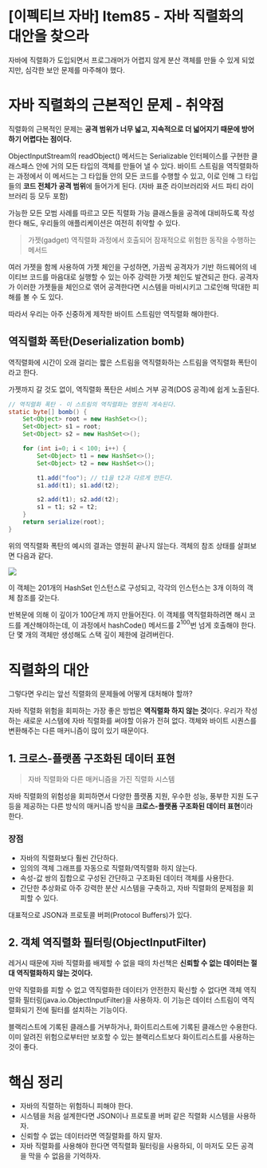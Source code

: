 # [이펙티브 자바] Item85 - 자바 직렬화의 대안을 찾으라

자바에 직렬화가 도입되면서 프로그래머가 어렵지 않게 분산 객체를 만들 수 있게 되었지만, 심각한 보안 문제를 마주해야 했다.

# 자바 직렬화의 근본적인 문제 - 취약점

직렬화의 근복적인 문제는 **공격 범위가 너무 넓고, 지속적으로 더 넓어지기 때문에 방어하기 어렵다는 점이다.** 

ObjectInputStream의 readObject() 메서드는 Serializable 인터페이스를 구현한 클래스패스 안에 거의 모든 타입의 객체를 만들어 낼 수 있다. 바이트 스트림을 역직렬화하는 과정에서 이 메서드는 그 타입들 안의 모든 코드를 수행할 수 있고, 이로 인해 그 타입들의 **코드 전체가 공격 범위**에 들어가게 된다. (자바 표준 라이브러리와 서드 파티 라이브러리 등 모두 포함)

가능한 모든 모범 사례를 따르고 모든 직렬화 가능 클래스들을 공격에 대비하도록 작성한다 해도, 우리들의 애플리케이션은 여전히 취약할 수 있다.

> 가젯(gadget)
역직렬화 과정에서 호출되어 잠재적으로 위험한 동작을 수행하는 메서드
> 

여러 가젯을 함께 사용하여 가젯 체인을 구성하면, 가끔씩 공격자가 기반 하드웨어의 네이티브 코드를 마음대로 실행할 수 있는 아주 강력한 가젯 체인도 발견되곤 한다. 공격자가 이러한 가젯들을 체인으로 엮어 공격한다면 시스템을 마비시키고 그로인해 막대한 피해를 볼 수 도 있다.

따라서 우리는 아주 신중하게 제작한 바이트 스트림만 역직렬화 해야한다.

## 역직렬화 폭탄(Deserialization bomb)

역직렬화에 시간이 오래 걸리는 짧은 스트림을 역직렬화하는 스트림을 역직렬화 폭탄이라고 한다.

가젯까지 갈 것도 없이, 역직렬화 폭탄은 서비스 거부 공격(DOS 공격)에 쉽게 노출된다.

```java
// 역직렬화 폭탄 - 이 스트림의 역직렬화는 영원히 계속된다.
static byte[] bomb() {
    Set<Object> root = new HashSet<>();
    Set<Object> s1 = root;
    Set<Object> s2 = new HashSet<>();

    for (int i=0; i < 100; i++) {
        Set<Object> t1 = new HashSet<>();
        Set<Object> t2 = new HashSet<>();

        t1.add("foo"); // t1을 t2과 다르게 만든다.
        s1.add(t1); s1.add(t2);

        s2.add(t1); s2.add(t2);
        s1 = t1; s2 = t2;
    }
    return serialize(root);
}
```

위의 역직렬화 폭탄의 예시의 결과는 영원히 끝나지 않는다.  객체의 참조 상태를 살펴보면 다음과 같다.

![](https://blog.kakaocdn.net/dn/c7v57y/btrlFcmhwXi/gBT3B4DkSZkYwVwRg7pb51/img.png)

이 객체는 201개의 HashSet 인스턴스로 구성되고, 각각의 인스턴스는 3개 이하의 객체 참조를 갖는다. 

반복문에 의해 이 깊이가 100단계 까지 만들어진다. 이 객체를 역직렬화하려면 해시 코드를 계산해야하는데, 이 과정에서 hashCode() 메서드를 $2^{100}$번 넘게 호출해야 한다. 단 몇 개의 객체만 생성해도 스택 깊이 제한에 걸려버린다.

# 직렬화의 대안

그렇다면 우리는 앞선 직렬화의 문제들에 어떻게 대처해야 할까? 

자바 직렬화 위험을 회피하는 가장 좋은 방법은 **역직렬화 하지 않는 것**이다. 우리가 작성하는 새로운 시스템에 자바 직렬화를 써야할 이유가 전혀 없다. 객체와 바이트 시퀀스를 변환해주는 다른 매커니즘이 많이 있기 때문이다.

## 1. 크로스-플랫폼 구조화된 데이터 표현

> 자바 직렬화와 다른 매커니즘을 가진 직렬화 시스템
> 

자바 직렬화의 위험성을 회피하면서 다양한 플랫폼 지원, 우수한 성능, 풍부한 지원 도구 등을 제공하는 다른 방식의 매커니즘 방식을 **크로스-플랫폼 구조화된 데이터 표현**이라 한다. 

### 장점

- 자바의 직렬화보다 훨씬 간단하다.
- 임의의 객체 그래프를 자동으로 직렬화/역직렬화 하지 않는다.
- 속성-값 쌍의 집합으로 구성된 간단하고 구조화된 데이터 객체를 사용한다.
- 간단한 추상화로 아주 강력한 분산 시스템을 구축하고, 자바 직렬화의 문제점을 회피할 수 있다.

대표적으로 JSON과 프로토콜 버퍼(Protocol Buffers)가 있다.

## 2. 객체 역직렬화 필터링(ObjectInputFilter)

레거시 때문에 자바 직렬화를 배제할 수 없을 때의 차선책은 **신뢰할 수 없는 데이터는 절대 역직렬화하지 않는 것이다.**

만약 직렬화를 피할 수 없고 역직렬화한 데이터가 안전한지 확신할 수 없다면 객체 역직렬화 필터링(java.io.ObjectInputFilter)을 사용하자. 이 기능은 데이터 스트림이 역직렬화되기 전에 필터를 설치하는 기능이다.

블랙리스트에 기록된 클래스를 거부하거나, 화이트리스트에 기록된 클래스만 수용한다. 이미 알려진 위험으로부터만 보호할 수 있는 블랙리스트보다 화이트리스트를 사용하는 것이 좋다.

# 핵심 정리

- 자바의 직렬하는 위험하니 피해야 한다.
- 시스템을 처음 설계한다면 JSON이나 프로토콜 버퍼 같은 직렬화 시스템을 사용하자.
- 신뢰할 수 없는 데이터라면 역질렬화를 하지 말자.
- 자바 직렬화를 사용해야 한다면 역직렬화 필터링을 사용하되, 이 마저도 모든 공격을 막을 수 없음을 기억하자.
